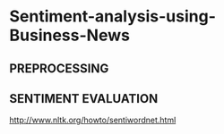 # Sentiment-analysis-using-Business-News

## PREPROCESSING


## SENTIMENT EVALUATION
http://www.nltk.org/howto/sentiwordnet.html
